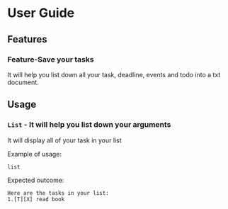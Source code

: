 # User Guide

## Features 

### Feature-Save your tasks

It will help you list down all your task, deadline, events and todo into a txt document.

## Usage

### `List` - It will help you list down your arguments

It will display all of your task in your list

Example of usage: 

`list`

Expected outcome:



```
Here are the tasks in your list:
1.[T][X] read book
```
